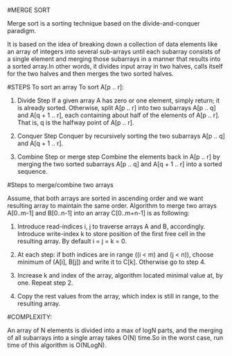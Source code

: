 #MERGE SORT

Merge sort is a sorting technique based on the divide-and-conquer paradigm. 

It is based on the idea of breaking down a collection of data elements like an array of integers into several sub-arrays until each subarray consists of a single element and merging those subarrays in a manner that results into a sorted array.In other words, it divides input array in two halves, calls itself for the two halves and then merges the two sorted halves. 


#STEPS
To sort an array To sort A[p .. r]:

1. Divide Step
If a given array A has zero or one element, simply return; it is already sorted. Otherwise, split A[p .. r] into two subarrays A[p .. q] and A[q + 1 .. r], each containing about half of the elements of A[p .. r]. That is, q is the halfway point of A[p .. r].

2. Conquer Step
Conquer by recursively sorting the two subarrays A[p .. q] and A[q + 1 .. r].

3. Combine Step or merge step
Combine the elements back in A[p .. r] by merging the two sorted subarrays A[p .. q] and A[q + 1 .. r] into a sorted sequence. 


#Steps to merge/combine two arrays

Assume, that both arrays are sorted in ascending order and we want resulting array to maintain the same order. Algorithm to merge two arrays A[0..m-1] and B[0..n-1] into an array C[0..m+n-1] is as following:

1.    Introduce read-indices i, j to traverse arrays A and B, accordingly. Introduce write-index k to store position of the first free cell in the resulting array. By default i = j = k = 0.

2.    At each step: if both indices are in range ((i < m) and (j < n)), choose minimum of (A[i], B[j]) and write it to C[k]. Otherwise go to step 4.

3.    Increase k and index of the array, algorithm located minimal value at, by one. Repeat step 2.
4.    Copy the rest values from the array, which index is still in range, to the resulting array.


#COMPLEXITY:

An array of N elements is divided into a max of logN parts, and the merging of all subarrays into a single array takes O(N) time.So in the worst case, run time of this algorithm is O(NLogN).
